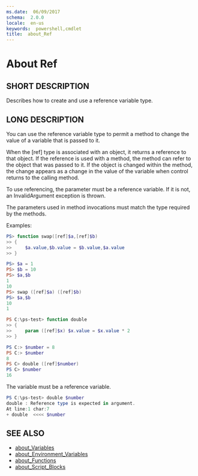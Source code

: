 ```yaml
---
ms.date:  06/09/2017
schema:  2.0.0
locale:  en-us
keywords:  powershell,cmdlet
title:  about_Ref
---
```


# About Ref

## SHORT DESCRIPTION

Describes how to create and use a reference variable type.

## LONG DESCRIPTION

You can use the reference variable type to permit a method to change the value
of a variable that is passed to it.

When the [ref] type is associated with an object, it returns a reference to
that object. If the reference is used with a method, the method can refer to
the object that was passed to it. If the object is changed within the method,
the change appears as a change in the value of the variable when control
returns to the calling method.

To use referencing, the parameter must be a reference variable. If it is not,
an InvalidArgument exception is thrown.

The parameters used in method invocations must match the type required by the
methods.

Examples:

```powershell
PS> function swap([ref]$a,[ref]$b)
>> {
>>     $a.value,$b.value = $b.value,$a.value
>> }

PS> $a = 1
PS> $b = 10
PS> $a,$b
1
10
PS> swap ([ref]$a) ([ref]$b)
PS> $a,$b
10
1

PS C:\ps-test> function double
>> {
>>     param ([ref]$x) $x.value = $x.value * 2
>> }

PS C:> $number = 8
PS C:> $number
8
PS C> double ([ref]$number)
PS C> $number
16
```

The variable must be a reference variable.

```powershell
PS C:\ps-test> double $number
double : Reference type is expected in argument.
At line:1 char:7
+ double  <<<< $number
```

## SEE ALSO

- [about_Variables](about_Variables.md)
- [about_Environment_Variables](about_Environment_Variables.md)
- [about_Functions](about_Functions.md)
- [about_Script_Blocks](about_Script_Blocks.md)